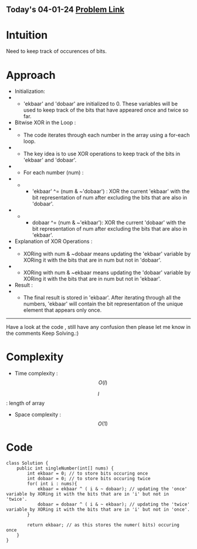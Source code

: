 ## Today's 04-01-24 [Problem Link](https://www.geeksforgeeks.org/problems/find-element-occuring-once-when-all-other-are-present-thrice/1)

# Intuition
<!-- Describe your first thoughts on how to solve this problem. -->
Need to keep track of occurences of bits.

# Approach
<!-- Describe your approach to solving the problem. -->
- Initialization:
- - 'ekbaar' and 'dobaar' are initialized to 0. These variables will be used to keep track of the bits that have appeared once and twice so far.
- Bitwise XOR in the Loop :
- - The code iterates through each number in the array using a for-each loop.
- - The key idea is to use XOR operations to keep track of the bits in 'ekbaar' and 'dobaar'.
- - For each number (num) :
- - - 'ekbaar' ^= (num & ~'dobaar') : XOR the current 'ekbaar' with the bit representation of num after excluding the bits that are also in 'dobaar'.
- - - dobaar ^= (num & ~'ekbaar'): XOR the current 'dobaar' with the bit representation of num after excluding the bits that are also in 'ekbaar'.
- Explanation of XOR Operations :
- - XORing with num & ~dobaar means updating the 'ekbaar' variable by XORing it with the bits that are in num but not in 'dobaar'.
- - XORing with num & ~ekbaar means updating the 'dobaar' variable by XORing it with the bits that are in num but not in 'ekbaar'.
- Result :
- - The final result is stored in 'ekbaar'. After iterating through all the numbers, 'ekbaar' will contain the bit representation of the unique element that appears only once.
---
Have a look at the code , still have any confusion then please let me know in the comments
Keep Solving.:)

# Complexity
- Time complexity : $$O(l)$$
<!-- Add your time complexity here, e.g. $$O(n)$$ -->
$$l$$ : length of array
- Space complexity : $$O(1)$$
<!-- Add your space complexity here, e.g. $$O(n)$$ -->


# Code
```
class Solution {
    public int singleNumber(int[] nums) {
        int ekbaar = 0; // to store bits occuring once
        int dobaar = 0; // to store bits occuring twice
        for( int i : nums){
            ekbaar = ekbaar ^ ( i & ~ dobaar); // updating the 'once' variable by XORing it with the bits that are in 'i' but not in 'twice'.
            dobaar = dobaar ^ ( i & ~ ekbaar); // updating the 'twice' variable by XORing it with the bits that are in 'i' but not in 'once'.
        }

        return ekbaar; // as this stores the numer( bits) occuring once
    }
}
```